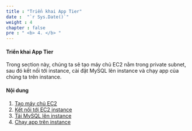 ```yaml
---
title : "Triển khai App Tier"
date :  "`r Sys.Date()`" 
weight : 4 
chapter : false
pre : " <b> 4. </b> "
---
```


#### Triển khai App Tier

Trong section này, chúng ta sẽ tạo máy chủ EC2 nằm trong private subnet, sau đó kết nối tới instance, cài đặt MySQL lên instance và chạy app của chúng ta trên instance.

#### Nội dung 

1. [Tạo máy chủ EC2](4.1-createec2/)
2. [Kết nối tới EC2 instance](4.2-connectec2/)
3. [Tải MySQL lên instance](4.3-DownMySQLOnInstance/)
4. [Chạy app trên instance](4.4-RunAppOnInstance/)